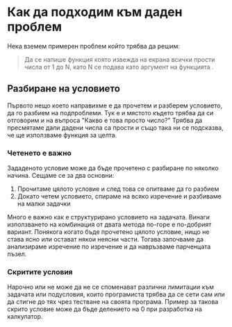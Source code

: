 # Как да подходим към даден проблем

Нека вземем примерен проблем който трябва да решим:

> Да се напише функция която извежда на екрана всички прости числа от 1 до N, като N се подава като аргумент на функцията .

## Разбиране на условието

Първото нещо което направихме е да прочетем и разберем условието, да го разбием на подпроблеми. Тук е и мястото където трябва да си отговорим и на въпроса "Какво е това просто число?" Трябва да пресмятаме дали дадени числа са прости и също така ни се подсказва, че ще използваме функция за целта.

### Четенето е важно

Зададеното условие може да бъде прочетено с разбиране по няколко начина. Сещаме се за два основни:

1. Прочитаме цялото условие и след това се опитваме да го разбием
2. Докато четем условието, спираме на всяко изречение и разбиваме на малки задачки

Много е важно как е структурирано условието на задачата. Винаги използването на комбинация от двата метода по-горе е по-добрият вариант. Понякога когато бъде прочетено цялото условие, нищо не става ясно или остават някои неясни части. Тогава започваме да анализираме изречение по изречение и да навръзваме парченцата пъзел.

### Скритите условия

Нарочно или не може да не се споменават различни лимитации към задачата или подусловия, които програмиста трябва да се сети сам или да стигне до тях чрез тестване на своята програма. Пример за такова скрито условие може да бъде делението на 0 при разработка на калкулатор.



